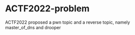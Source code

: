 # ACTF2022-problem
ACTF2022 proposed a pwn topic and a reverse topic, namely master_of_dns and drooper

